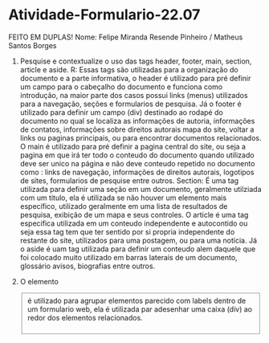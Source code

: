 # Atividade-Formulario-22.07
FEITO EM DUPLAS!
Nome: Felipe Miranda Resende Pinheiro / Matheus Santos Borges 

1) Pesquise e contextualize o uso das tags header, footer, main, section, article e aside.
R: Essas tags são utilizadas para a organização do documento e a parte informativa, o header é utilizado para pré definir um campo para o cabeçalho do documento e funciona como introdução, na maior parte dos casos possui links (menus)  utilizados para a navegação, seções e formularios de pesquisa.
  Já o footer é utilizado para definir um campo (div) destinado ao rodapé do documento no qual se localiza as informações de autoria, informações de contatos, informações sobre direitos autorais mapa do site, voltar a links ou paginas principais, ou para encontrar documentos relacionados.
  O main é utilizado para pré definir a pagina central do site, ou seja a pagina em que irá ter todo o conteudo do documento quando utilizado deve ser unico na página e não deve conteudo repetido no documento como : links de navegação, informações de direitos autorais, logotipos de sites, formularios de pesquise entre outros.
  Section: É uma tag utilizada para definir uma seção em um documento, geralmente utilziada com um titulo, ela é utilizada se não houver um elemento mais específico, utilizado geralmente em uma lista de resultados de pesquisa, exibição de um mapa e seus controles.
  O article é uma tag especifica utilizada em um conteudo independente e autocontido ou seja essa tag tem que ter sentido por si propria independente do restante do site, utilizados para uma postagem, ou para uma notícia. 
  Já o aside é uam tag utilizada para definir um conteudo alem daquele que foi colocado muito utilizado em barras laterais de um documento, glossário avisos, biografias entre outros. 

2) O elemento <fieldset> é utilizado para agrupar elementos parecido com labels dentro de um formulario web, ela é utilizada par adesenhar uma caixa (div) ao redor dos elementos relacionados.
